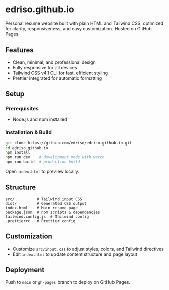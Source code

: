 # edriso.github.io

Personal resume website built with plain HTML and Tailwind CSS, optimized for clarity, responsiveness, and easy customization. Hosted on GitHub Pages.

## Features

* Clean, minimal, and professional design
* Fully responsive for all devices
* Tailwind CSS v4.1 CLI for fast, efficient styling
* Prettier integrated for automatic formatting

## Setup

### Prerequisites

* Node.js and npm installed

### Installation & Build

```bash
git clone https://github.com/edriso/edriso.github.io.git
cd edriso.github.io
npm install
npm run dev    # development mode with watch
npm run build  # production build
```

Open `index.html` to preview locally.

## Structure

```
src/          # Tailwind input CSS
dist/         # Generated CSS output
index.html    # Main resume page
package.json  # npm scripts & dependencies
tailwind.config.js  # Tailwind config
.prettierrc   # Prettier config
```

## Customization

* Customize `src/input.css` to adjust styles, colors, and Tailwind directives
* Edit `index.html` to update content structure and page layout

## Deployment

Push to `main` or `gh-pages` branch to deploy on GitHub Pages.
